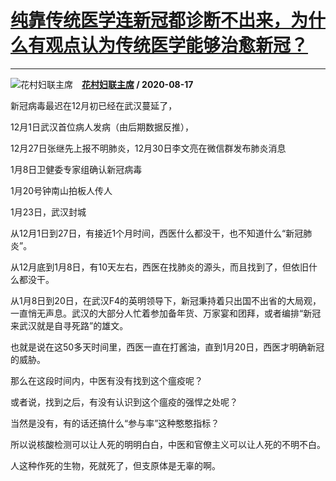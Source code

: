 # [纯靠传统医学连新冠都诊断不出来，为什么有观点认为传统医学能够治愈新冠？](https://www.zhihu.com/answer/1415739164)

----------------------------------------------------------------------------------

![花村妇联主席](https://pic2.zhimg.com/v2-fd0bf3dfb363d06c25ca32b4a097453e.jpg?source=1940ef5c "花村妇联主席")&emsp;**[花村妇联主席](https://www.zhihu.com/people/si-wang-54) / 2020-08-17**

新冠病毒最迟在12月初已经在武汉蔓延了，

12月1日武汉首位病人发病（由后期数据反推），

12月27日张继先上报不明肺炎，12月30日李文亮在微信群发布肺炎消息

1月8日卫健委专家组确认新冠病毒

1月20号钟南山拍板人传人

1月23日，武汉封城


从12月1日到27日，有接近1个月时间，西医什么都没干，也不知道什么“新冠肺炎”。

从12月底到1月8日，有10天左右，西医在找肺炎的源头，而且找到了，但依旧什么都没干。

从1月8日到20日，在武汉F4的英明领导下，新冠秉持着只出国不出省的大局观，一直悄无声息。武汉的大部分人忙着参加备年货、万家宴和团拜，或者编排“新冠来武汉就是自寻死路”的雄文。

也就是说在这50多天时间里，西医一直在打酱油，直到1月20日，西医才明确新冠的威胁。


那么在这段时间内，中医有没有找到这个瘟疫呢？

或者说，找到之后，有没有认识到这个瘟疫的强悍之处呢？

当然是没有，有的话还搞什么“参与率”这种憨憨指标？


所以说核酸检测可以让人死的明明白白，中医和官僚主义可以让人死的不明不白。

人这种作死的生物，死就死了，但支原体是无辜的啊。


